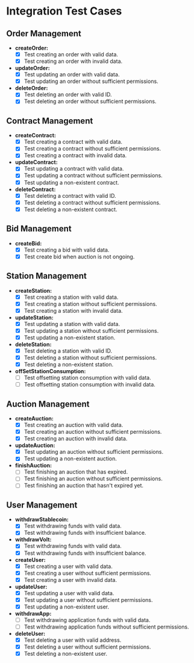 # Integration Test Cases

## Order Management

- **createOrder:**
  - [x] Test creating an order with valid data.
  - [x] Test creating an order with invalid data.

- **updateOrder:**
  - [x] Test updating an order with valid data.
  - [x] Test updating an order without sufficient permissions.

- **deleteOrder:**
  - [x] Test deleting an order with valid ID.
  - [x] Test deleting an order without sufficient permissions.

## Contract Management

- **createContract:**
  - [x] Test creating a contract with valid data.
  - [x] Test creating a contract without sufficient permissions.
  - [x] Test creating a contract with invalid data.

- **updateContract:**
  - [x] Test updating a contract with valid data.
  - [x] Test updating a contract without sufficient permissions.
  - [x] Test updating a non-existent contract.

- **deleteContract:**
  - [x] Test deleting a contract with valid ID.
  - [x] Test deleting a contract without sufficient permissions.
  - [x] Test deleting a non-existent contract.

## Bid Management

- **createBid:**
  - [x] Test creating a bid with valid data.
  - [x] Test create bid when auction is not ongoing.

## Station Management

- **createStation:**
  - [x] Test creating a station with valid data.
  - [x] Test creating a station without sufficient permissions.
  - [x] Test creating a station with invalid data.

- **updateStation:**
  - [x] Test updating a station with valid data.
  - [x] Test updating a station without sufficient permissions.
  - [x] Test updating a non-existent station.

- **deleteStation:**
  - [x] Test deleting a station with valid ID.
  - [x] Test deleting a station without sufficient permissions.
  - [x] Test deleting a non-existent station.

- **offSetStationConsumption:**
  - [ ] Test offsetting station consumption with valid data.
  - [ ] Test offsetting station consumption with invalid data.

## Auction Management

- **createAuction:**
  - [x] Test creating an auction with valid data.
  - [x] Test creating an auction without sufficient permissions.
  - [x] Test creating an auction with invalid data.

- **updateAuction:**
  - [x] Test updating an auction without sufficient permissions.
  - [x] Test updating a non-existent auction.

- **finishAuction:**
  - [ ] Test finishing an auction that has expired.
  - [ ] Test finishing an auction without sufficient permissions.
  - [ ] Test finishing an auction that hasn't expired yet.

## User Management

- **withdrawStablecoin:**
  - [x] Test withdrawing funds with valid data.
  - [x] Test withdrawing funds with insufficient balance.

- **withdrawVolt:**
  - [x] Test withdrawing funds with valid data.
  - [x] Test withdrawing funds with insufficient balance.

- **createUser:**
  - [x] Test creating a user with valid data.
  - [x] Test creating a user without sufficient permissions.
  - [x] Test creating a user with invalid data.

- **updateUser:**
  - [x] Test updating a user with valid data.
  - [x] Test updating a user without sufficient permissions.
  - [x] Test updating a non-existent user.

- **withdrawApp:**
  - [ ] Test withdrawing application funds with valid data.
  - [ ] Test withdrawing application funds without sufficient permissions.

- **deleteUser:**
  - [x] Test deleting a user with valid address.
  - [x] Test deleting a user without sufficient permissions.
  - [x] Test deleting a non-existent user.

